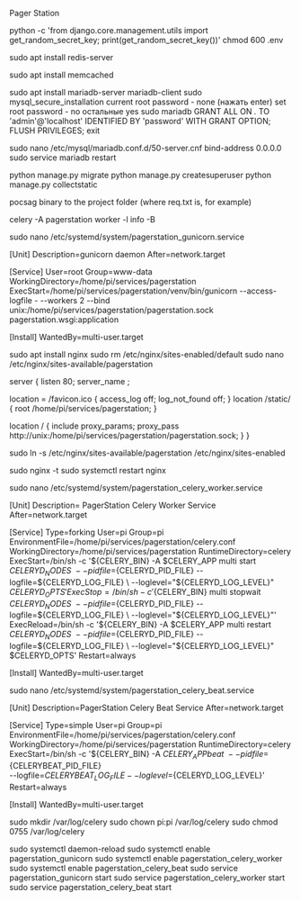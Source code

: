 
Pager Station

python -c 'from django.core.management.utils import get_random_secret_key; print(get_random_secret_key())'
chmod 600 .env

sudo apt install redis-server

sudo apt install memcached

sudo apt install mariadb-server mariadb-client
sudo mysql_secure_installation
current root password - none (нажать enter)
set root password - no
остальные yes
sudo mariadb
GRANT ALL ON *.* TO 'admin'@'localhost' IDENTIFIED BY 'password' WITH GRANT OPTION;
FLUSH PRIVILEGES;
exit

sudo nano /etc/mysql/mariadb.conf.d/50-server.cnf
bind-address 0.0.0.0
sudo service mariadb restart

python manage.py migrate
python manage.py createsuperuser
python manage.py collectstatic

pocsag binary to the project folder (where req.txt is, for example)

celery -A pagerstation worker -l info -B

sudo nano /etc/systemd/system/pagerstation_gunicorn.service

[Unit]
Description=gunicorn daemon
After=network.target

[Service]
User=root
Group=www-data
WorkingDirectory=/home/pi/services/pagerstation
ExecStart=/home/pi/services/pagerstation/venv/bin/gunicorn --access-logfile - --workers 2 --bind unix:/home/pi/services/pagerstation/pagerstation.sock pagerstation.wsgi:application

[Install]
WantedBy=multi-user.target



sudo apt install nginx
sudo rm /etc/nginx/sites-enabled/default
sudo nano /etc/nginx/sites-available/pagerstation

server {
listen 80;
server_name ;

location = /favicon.ico { access_log off; log_not_found off; }
location /static/ {
root /home/pi/services/pagerstation;
}

location / {
include proxy_params;
proxy_pass http://unix:/home/pi/services/pagerstation/pagerstation.sock;
}
}

sudo ln -s /etc/nginx/sites-available/pagerstation /etc/nginx/sites-enabled

sudo nginx -t
sudo systemctl restart nginx



sudo nano /etc/systemd/system/pagerstation_celery_worker.service

[Unit]
Description= PagerStation Celery Worker Service
After=network.target

[Service]
Type=forking
User=pi
Group=pi
EnvironmentFile=/home/pi/services/pagerstation/celery.conf
WorkingDirectory=/home/pi/services/pagerstation
RuntimeDirectory=celery
ExecStart=/bin/sh -c '${CELERY_BIN} -A $CELERY_APP multi start $CELERYD_NODES \
    --pidfile=${CELERYD_PID_FILE} --logfile=${CELERYD_LOG_FILE} \
    --loglevel="${CELERYD_LOG_LEVEL}" $CELERYD_OPTS'
ExecStop=/bin/sh -c '${CELERY_BIN} multi stopwait $CELERYD_NODES \
    --pidfile=${CELERYD_PID_FILE} --logfile=${CELERYD_LOG_FILE} \
    --loglevel="${CELERYD_LOG_LEVEL}"'
ExecReload=/bin/sh -c '${CELERY_BIN} -A $CELERY_APP multi restart $CELERYD_NODES \
    --pidfile=${CELERYD_PID_FILE} --logfile=${CELERYD_LOG_FILE} \
    --loglevel="${CELERYD_LOG_LEVEL}" $CELERYD_OPTS'
Restart=always

[Install]
WantedBy=multi-user.target

sudo nano /etc/systemd/system/pagerstation_celery_beat.service

[Unit]
Description=PagerStation Celery Beat Service
After=network.target

[Service]
Type=simple
User=pi
Group=pi
EnvironmentFile=/home/pi/services/pagerstation/celery.conf
WorkingDirectory=/home/pi/services/pagerstation
RuntimeDirectory=celery
ExecStart=/bin/sh -c '${CELERY_BIN} -A ${CELERY_APP} beat  \
    --pidfile=${CELERYBEAT_PID_FILE} \
    --logfile=${CELERYBEAT_LOG_FILE} --loglevel=${CELERYD_LOG_LEVEL}'
Restart=always

[Install]
WantedBy=multi-user.target

sudo mkdir /var/log/celery
sudo chown pi:pi /var/log/celery
sudo chmod 0755 /var/log/celery

sudo systemctl daemon-reload
sudo systemctl enable pagerstation_gunicorn
sudo systemctl enable pagerstation_celery_worker
sudo systemctl enable pagerstation_celery_beat
sudo service pagerstation_gunicorn start
sudo service pagerstation_celery_worker start
sudo service pagerstation_celery_beat start

